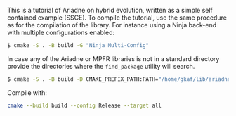 This is a tutorial of Ariadne on hybrid evolution, written as a simple self contained example (SSCE).
To compile the tutorial, use the same procedure as for the compilation of the library. For instance using a Ninja back-end with multiple configurations enabled:

```bash
$ cmake -S . -B build -G "Ninja Multi-Config"
```

In case any of the Ariadne or MPFR libraries is not in a standard directory provide the directories where the `find_package` utility will search.

```bash
$ cmake -S . -B build -D CMAKE_PREFIX_PATH:PATH="/home/gkaf/lib/ariadne/cxx;/home/gkaf/lib/mpfr" -G "Ninja Multi-Config"
```

Compile with:

```bash
cmake --build build --config Release --target all
```
